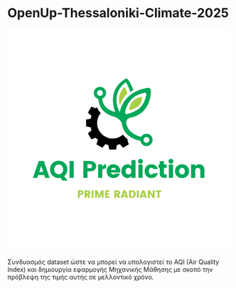 # OpenUp-Thessaloniki-Climate-2025
<p align="center">
  <img width="500" height="500" src="https://github.com/PanosKats/OpenUp-Thessaloniki-Climate-2025/blob/master/Logo.png">
</p>
Συνδυασμός dataset ώστε να μπορεί να υπολογιστεί το AQI (Air Quality Index) και δημιουργία εφαρμογής Μηχανικής Μάθησης με σκοπό την πρόβλεψη της τιμής αυτής σε μελλοντικό χρόνο.

